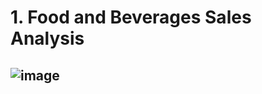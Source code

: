 # 1. Food and Beverages Sales Analysis

![image](https://github.com/user-attachments/assets/d0bcf786-3f83-4b67-b84a-a692ac5b1a92)
----------------------------------------------
